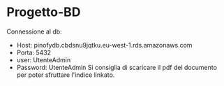 # Progetto-BD
Connessione al db:
- Host: pinofydb.cbdsnu9jqtku.eu-west-1.rds.amazonaws.com
- Porta: 5432
- user: UtenteAdmin
- Password: UtenteAdmin
Si consiglia di scaricare il pdf del documento per poter sfruttare l'indice linkato.
